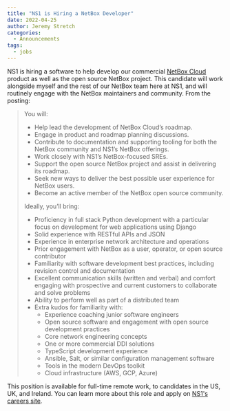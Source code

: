```yaml
---
title: "NS1 is Hiring a NetBox Developer"
date: 2022-04-25
author: Jeremy Stretch
categories:
  - Announcements
tags:
  - jobs
---
```

NS1 is hiring a software to help develop our commercial [NetBox Cloud](https://www.getnetbox.io/) product as well as the open source NetBox project. This candidate will work alongside myself and the rest of our NetBox team here at NS1, and will routinely engage with the NetBox maintainers and community. From the posting:

> You will:
> - Help lead the development of NetBox Cloud’s roadmap.
> - Engage in product and roadmap planning discussions.
> - Contribute to documentation and supporting tooling for both the NetBox community and NS1’s NetBox offerings.
> - Work closely with NS1’s NetBox-focused SREs.
> - Support the open source NetBox project and assist in delivering its roadmap.
> - Seek new ways to deliver the best possible user experience for NetBox users.
> - Become an active member of the NetBox open source community.
>
> Ideally, you’ll bring:
> - Proficiency in full stack Python development with a particular focus on development for web applications using Django
> - Solid experience with RESTful APIs and JSON
> - Experience in enterprise network architecture and operations
> - Prior engagement with NetBox as a user, operator, or open source contributor
> - Familiarity with software development best practices, including revision control and documentation
> - Excellent communication skills (written and verbal) and comfort engaging with prospective and current customers to collaborate and solve problems
> - Ability to perform well as part of a distributed team
> - Extra kudos for familiarity with:
>   - Experience coaching junior software engineers
>   - Open source software and engagement with open source development practices
>   - Core network engineering concepts
>   - One or more commercial DDI solutions
>   - TypeScript development experience
>   - Ansible, Salt, or similar configuration management software
>   - Tools in the modern DevOps toolkit
>   - Cloud infrastructure (AWS, GCP, Azure)

This position is available for full-time remote work, to candidates in the US, UK, and Ireland. You can learn more about this role and apply on [NS1's careers site](https://ns1.com/careers?gh_jid=4186206).

